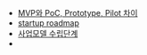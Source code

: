 - [MVP와 PoC, Prototype, Pilot 차이](https://medium.com/hgmin/poc-prototype-pilot-mvp란-b659aa8304df)
- [startup roadmap](https://www.google.com/search?q=startup+roadmap&sxsrf=AJOqlzUWwucSaEaGY7l0NeQ1lBQtv5dWAA:1673794788125&source=lnms&tbm=isch&sa=X&ved=2ahUKEwjqpZe-68n8AhUeklYBHU4aDmIQ_AUoAXoECAEQAw&biw=1440&bih=821&dpr=2#imgrc=sCU2k3ZH50EWsM)
- [사업모델 수립단계](https://kcbstartup.kaist.ac.kr/sub04010202)
- 